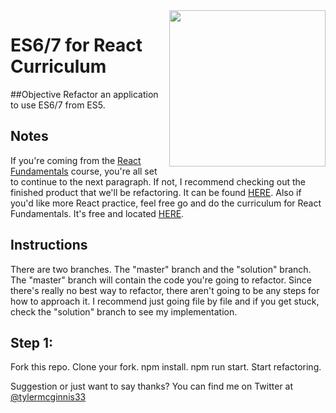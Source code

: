 <img src="http://www.reactjsprogram.com/images/reactjsprogram-500.png" width="250" align="right">

ES6/7 for React Curriculum
========

##Objective
Refactor an application to use ES6/7 from ES5.

## Notes
If you're coming from the [React Fundamentals](http://courses.reactjsprogram.com/courses/reactjsfundamentals) course, you're all set to continue to the next paragraph. If not, I recommend checking out the finished product that we'll be refactoring. It can be found [HERE](http://reactjsprogram.com/React-Fundamentals-Project). Also if you'd like more React practice, feel free go and do the curriculum for React Fundamentals. It's free and located [HERE](https://github.com/ReactjsProgram/react-fundamentals-curriculum).

## Instructions
There are two branches. The "master" branch and the "solution" branch. The "master" branch will contain the code you're going to refactor. Since there's really no best way to refactor, there aren't going to be any steps for how to approach it. I recommend just going file by file and if you get stuck, check the "solution" branch to see my implementation.

## Step 1:
Fork this repo. Clone your fork. npm install. npm run start. Start refactoring.


Suggestion or just want to say thanks? You can find me on Twitter at [@tylermcginnis33](http://twitter.com/tylermcginnis33)

